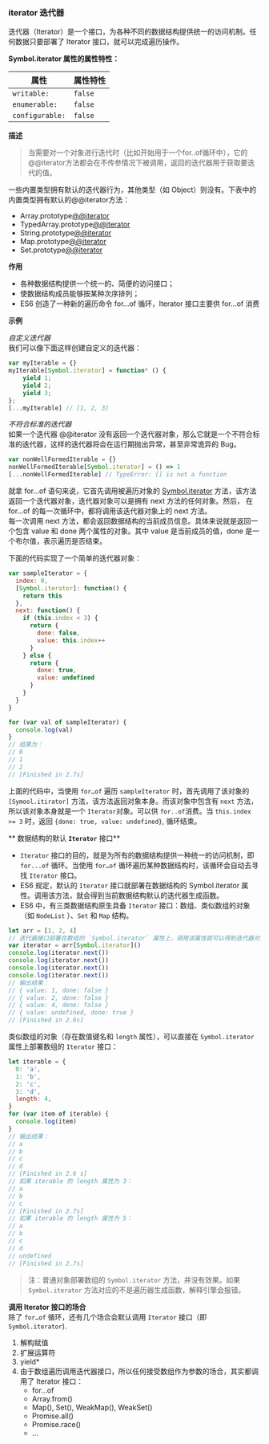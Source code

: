 ### iterator 迭代器

迭代器（Iterator）是一个接口，为各种不同的数据结构提供统一的访问机制。任何数据只要部署了 Iterator 接口，就可以完成遍历操作。

**Symbol.iterator 属性的属性特性：**

| 属性 | 属性特性 |
| --- | --- |
| `writable:` | `false` |
| `enumerable:` | `false` |
| `configurable:` | `false` |

**描述**

> 当需要对一个对象进行迭代时（比如开始用于一个for..of循环中），它的@@iterator方法都会在不传参情况下被调用，返回的迭代器用于获取要迭代的值。

一些内置类型拥有默认的迭代器行为，其他类型（如 Object）则没有。下表中的内置类型拥有默认的@@iterator方法：

* Array.prototype[@@iterator]()
* TypedArray.prototype[@@iterator]()
* String.prototype[@@iterator]()
* Map.prototype[@@iterator]()
* Set.prototype[@@iterator]()

**作用**

* 各种数据结构提供一个统一的、简便的访问接口；
* 使数据结构成员能够按某种次序排列；
* ES6 创造了一种新的遍历命令 for...of 循环，Iterator 接口主要供 for…of 消费

**示例**

_自定义迭代器_  
我们可以像下面这样创建自定义的迭代器：

```javascript
var myIterable = {}
myIterable[Symbol.iterator] = function* () {
    yield 1;
    yield 2;
    yield 3;
};
[...myIterable] // [1, 2, 3]
```

_不符合标准的迭代器_  
如果一个迭代器 @@iterator 没有返回一个迭代器对象，那么它就是一个不符合标准的迭代器，这样的迭代器将会在运行期抛出异常，甚至非常诡异的 Bug。

```javascript
var nonWellFormedIterable = {}
nonWellFormedIterable[Symbol.iterator] = () => 1
[...nonWellFormedIterable] // TypeError: [] is not a function
```

就拿 for…of 语句来说，它首先调用被遍历对象的 [Symbol.iterator]() 方法，该方法返回一个迭代器对象，迭代器对象可以是拥有 next 方法的任何对象。然后， 在 for…of 的每一次循环中，都将调用该迭代器对象上的 next 方法。  
每一次调用 next 方法，都会返回数据结构的当前成员信息。具体来说就是返回一个包含 value 和 done 两个属性的对象。其中 value 是当前成员的值，done 是一 个布尔值，表示遍历是否结束。

下面的代码实现了一个简单的迭代器对象：

```javaScript
var sampleIterator = {
  index: 0,
  [Symbol.iterator]: function() {
    return this
  },
  next: function() {
    if (this.index < 3) {
      return {
        done: false,
        value: this.index++
      }
    } else {
      return {
        done: true,
        value: undefined
      }
    }
  }
}

for (var val of sampleIterator) {
  console.log(val)
}
// 结果为：
// 0
// 1
// 2
// [Finished in 2.7s]
```

上面的代码中，当使用 `for…of` 遍历 `sampleIterator` 时，首先调用了该对象的 `[Symool.itirator]` 方法，该方法返回对象本身。而该对象中包含有 `next` 方法，所以该对象本身就是一个 `Iterator`对象。可以供 `for..of`消费。当 `this.index >= 3` 时，返回 `{done: true, value: undefined}`, 循环结束。

** 数据结构的默认 **`Iterator`** 接口**

* `Iterator` 接口的目的，就是为所有的数据结构提供一种统一的访问机制，即 `for...of` 循环。当使用 `for…of` 循环遍历某种数据结构时，该循环会自动去寻找 `Iterator` 接口。
* ES6 规定，默认的 `Iterator` 接口就部署在数据结构的 Symbol.iterator 属性。调用该方法，就会得到当前数据结构默认的迭代器生成函数。
* ES6 中，有三类数据结构原生具备 `Iterator` 接口：数组、类似数组的对象（如 `NodeList` ）、`Set` 和 `Map` 结构。

```javascript
let arr = [1, 2, 4]
// 迭代器接口部署在数组的 `Symbol.iterator` 属性上，调用该属性就可以得到迭代器对象（一个包含 next 函数的对象）
var iterator = arr[Symbol.iterator]()
console.log(iterator.next())
console.log(iterator.next())
console.log(iterator.next())
console.log(iterator.next())
// 输出结果：
// { value: 1, done: false }
// { value: 2, done: false }
// { value: 4, done: false }
// { value: undefined, done: true }
// [Finished in 2.6s]
```

类似数组的对象（存在数值键名和 `length` 属性），可以直接在 `Symbol.iterator` 属性上部署数组的 `Iterator` 接口：

```javascript
let iterable = {
  0: 'a',
  1: 'b',
  2: 'c',
  3: 'd',
  length: 4,
}
for (var item of iterable) {
  console.log(item)
}
// 输出结果：
// a
// b
// c
// d
// [Finished in 2.6 s]
// 如果 iterable 的 length 属性为 3：
// a
// b
// c
// [Finished in 2.7s]
// 如果 iterable 的 length 属性为 5：
// a
// b
// c
// d
// undefined
// [Finished in 2.7s]
```

> 注：普通对象部署数组的 `Symbol.iterator` 方法，并没有效果。如果 `Symbol.iterator` 方法对应的不是遍历器生成函数，解释引擎会报错。

**调用 Iterator 接口的场合**  
除了 `for…of` 循环，还有几个场合会默认调用 `Iterator` 接口（即 `Symbol.iterator`\).

1. 解构赋值
2. 扩展运算符
3. yield\*
4. 由于数组遍历调用迭代器接口，所以任何接受数组作为参数的场合，其实都调用了 Iterator 接口：
   * for…of
   * Array.from\(\)
   * Map\(\), Set\(\), WeakMap\(\), WeakSet\(\)
   * Promise.all\(\)
   * Promise.race\(\)
   * …



